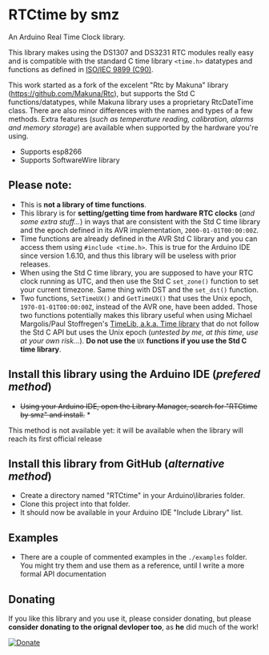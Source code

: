# RTCtime by smz

An Arduino Real Time Clock library.  

This library makes using the DS1307 and DS3231 RTC modules really easy and is compatible with the standard C time library `<time.h>` datatypes and functions as defined in [ISO/IEC 9899 (C90)](http://www.open-std.org/jtc1/sc22/wg14/www/docs/n1124.pdf).

This work started as a fork of the excelent "Rtc by Makuna" library (https://github.com/Makuna/Rtc), but supports the Std C functions/datatypes, while Makuna library uses a proprietary RtcDateTime class. There are also minor differences with the names and types of a few methods. Extra features (_such as temperature reading, calibration, alarms and memory storage_) are available when supported by the hardware you're using.

 - Supports esp8266
 - Supports SoftwareWire library

## Please note:
- This is **not a library of time functions**.
- This library is for **setting/getting time from hardware RTC clocks** (_and some extra stuff..._) in ways that are consistent with the Std C time library and the epoch defined in its AVR implementation, `2000-01-01T00:00:00Z`.
- Time functions are already defined in the AVR Std C library and you can access them using `#include <time.h>`. This is true for the Arduino IDE since version 1.6.10, and thus this library will be useless with prior releases.
- When using the Std C time library, you are supposed to have your RTC clock running as UTC, and then use the Std C `set_zone()` function to set your current timezone. Same thing with DST and the `set_dst()` function.
- Two functions, `SetTimeUX()` and `GetTimeUX()` that uses the Unix epoch, `1970-01-01T00:00:00Z`, instead of the AVR one, have been added. Those two functions potentially makes this library useful when using Michael Margolis/Paul Stoffregen's [TimeLib, a.k.a. Time library](https://github.com/PaulStoffregen/Time) that do not follow the Std C API but uses the Unix epoch (_untested by me, at this time, use at your own risk..._). **Do not use the** `UX` **functions if you use the Std C time library**.

## Install this library using the Arduino IDE (_prefered method_)
 - ~~Using your Arduino IDE, open the Library Manager, search for "RTCtime by smz" and install.~~ *

This method is not available yet: it will be available when the library will reach its first official release

## Install this library from GitHub (_alternative method_)
 - Create a directory named "RTCtime" in your Arduino\libraries folder.
 - Clone this project into that folder.  
 - It should now be available in your Arduino IDE "Include Library" list.

## Examples

 - There are a couple of commented examples in the `./examples` folder. You might try them and use them as a reference, until I write a more formal API documentation

## Donating
If you like this library and you use it, please consider donating, but please __consider donating to the orignal devloper too__, as **he** did much of the work! 

[![Donate](http://img.shields.io/paypal/donate.png?color=yellow)](https://www.paypal.me/SergioManzi)
